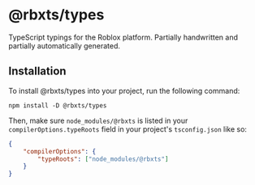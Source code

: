 # @rbxts/types

TypeScript typings for the Roblox platform. Partially handwritten and partially automatically generated.

## Installation

To install @rbxts/types into your project, run the following command:

`npm install -D @rbxts/types`

Then, make sure `node_modules/@rbxts` is listed in your `compilerOptions.typeRoots` field in your project's `tsconfig.json` like so:

```json
{
	"compilerOptions": {
		"typeRoots": ["node_modules/@rbxts"]
	}
}
```
